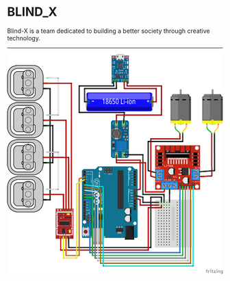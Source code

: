 # BLIND_X
Blind-X is a team dedicated to building a better society through creative technology.

---
![설명](images/diagram_vib.png)
